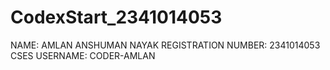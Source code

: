 # CodexStart_2341014053
NAME: AMLAN ANSHUMAN NAYAK
REGISTRATION NUMBER: 2341014053
CSES USERNAME: CODER-AMLAN

